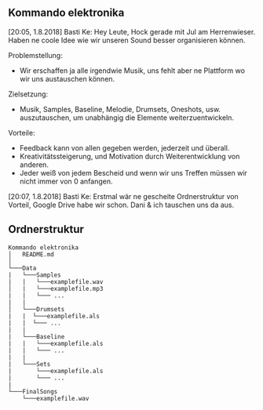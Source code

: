 ## Kommando elektronika

[20:05, 1.8.2018] Basti Ke: Hey Leute,
Hock gerade mit Jul am Herrenwieser. Haben ne coole Idee wie wir unseren Sound besser organisieren können.

Problemstellung:
- Wir erschaffen ja alle irgendwie Musik, uns fehlt aber ne Plattform wo wir uns austauschen können.

Zielsetzung:
- Musik, Samples, Baseline, Melodie, Drumsets, Oneshots, usw. auszutauschen, um unabhängig die Elemente weiterzuentwickeln.

Vorteile:
- Feedback kann von allen gegeben werden, jederzeit und überall.
- Kreativitätssteigerung, und Motivation durch Weiterentwicklung von anderen.
- Jeder weiß von jedem Bescheid und wenn wir uns Treffen müssen wir nicht immer von 0 anfangen.

[20:07, 1.8.2018] Basti Ke: Erstmal wär ne gescheite Ordnerstruktur von Vorteil, Google Drive habe wir schon. Dani & ich tauschen uns da aus.

## Ordnerstruktur
```
Kommando elektronika
│   README.md
│
└───Data
|   └───Samples
|   |   └───examplefile.wav
│   |   └───examplefile.mp3
|   |   └─── ...
|   |     
│   └───Drumsets
|   |  └───examplefile.als
|   |  └─── ...
|   |
|   └───Baseline
|   |   └───examplefile.als
|   |   └─── ...
|   |
|   └───Sets
|       └───examplefile.als
|       └─── ...
|
└───FinalSongs
    └───examplefile.wav
```
